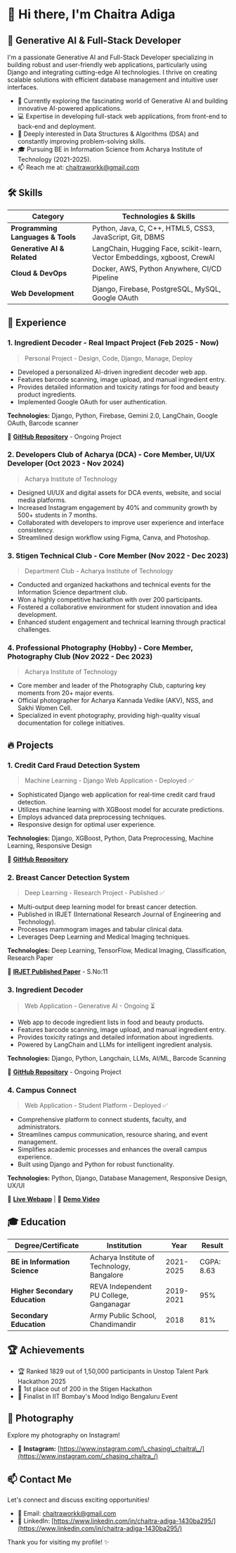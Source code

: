 # 👋 Hi there, I'm Chaitra Adiga

## 🚀 Generative AI & Full-Stack Developer

I'm a passionate Generative AI and Full-Stack Developer specializing in building robust and user-friendly web applications, particularly using Django and integrating cutting-edge AI technologies. I thrive on creating scalable solutions with efficient database management and intuitive user interfaces.

- 🌱 Currently exploring the fascinating world of Generative AI and building innovative AI-powered applications.
- 💻 Expertise in developing full-stack web applications, from front-end to back-end and deployment.
- 🧠 Deeply interested in Data Structures & Algorithms (DSA) and constantly improving problem-solving skills.
- 🎓 Pursuing BE in Information Science from Acharya Institute of Technology (2021-2025).
- 📫 Reach me at: chaitraworkk@gmail.com


## 🛠️ Skills

| Category | Technologies & Skills |
|----------|------------------------|
| **Programming Languages & Tools** | Python, Java, C, C++, HTML5, CSS3, JavaScript, Git, DBMS |
| **Generative AI & Related** | LangChain, Hugging Face, scikit-learn, Vector Embeddings, xgboost, CrewAI |
| **Cloud & DevOps** | Docker, AWS, Python Anywhere, CI/CD Pipeline |
| **Web Development** | Django, Firebase, PostgreSQL, MySQL, Google OAuth |

## 💼 Experience

### 1. Ingredient Decoder - Real Impact Project (Feb 2025 - Now)
> Personal Project - Design, Code, Django, Manage, Deploy

- Developed a personalized AI-driven ingredient decoder web app.
- Features barcode scanning, image upload, and manual ingredient entry.
- Provides detailed information and toxicity ratings for food and beauty product ingredients.
- Implemented Google OAuth for user authentication.

**Technologies:** Django, Python, Firebase, Gemini 2.0, LangChain, Google OAuth, Barcode scanner

🔗 **[GitHub Repository](https://github.com/chaitra-adiga/IngredientDecoder)** - Ongoing Project

### 2. Developers Club of Acharya (DCA) - Core Member, UI/UX Developer (Oct 2023 - Nov 2024)
> Acharya Institute of Technology

- Designed UI/UX and digital assets for DCA events, website, and social media platforms.
- Increased Instagram engagement by 40% and community growth by 500+ students in 7 months.
- Collaborated with developers to improve user experience and interface consistency.
- Streamlined design workflow using Figma, Canva, and Photoshop.

### 3. Stigen Technical Club - Core Member (Nov 2022 - Dec 2023)
> Department Club - Acharya Institute of Technology

- Conducted and organized hackathons and technical events for the Information Science department club.
- Won a highly competitive hackathon with over 200 participants.
- Fostered a collaborative environment for student innovation and idea development.
- Enhanced student engagement and technical learning through practical challenges.

### 4. Professional Photography (Hobby) - Core Member, Photography Club (Nov 2022 - Dec 2023)
> Acharya Institute of Technology

- Core member and leader of the Photography Club, capturing key moments from 20+ major events.
- Official photographer for Acharya Kannada Vedike (AKV), NSS, and Sakhi Women Cell.
- Specialized in event photography, providing high-quality visual documentation for college initiatives.

## 🔥 Projects

### 1. Credit Card Fraud Detection System
> Machine Learning - Django Web Application - Deployed ✅

- Sophisticated Django web application for real-time credit card fraud detection.
- Utilizes machine learning with XGBoost model for accurate predictions.
- Employs advanced data preprocessing techniques.
- Responsive design for optimal user experience.

**Technologies:** Django, XGBoost, Python, Data Preprocessing, Machine Learning, Responsive Design

🔗 **[GitHub Repository](https://github.com/chaitra-adiga/credit_card_fraud)**

### 2. Breast Cancer Detection System
> Deep Learning - Research Project - Published ✅

- Multi-output deep learning model for breast cancer detection.
- Published in IRJET (International Research Journal of Engineering and Technology).
- Processes mammogram images and tabular clinical data.
- Leverages Deep Learning and Medical Imaging techniques.

**Technologies:** Deep Learning, TensorFlow, Medical Imaging, Classification, Research Paper

📃 **[IRJET Published Paper](https://www.irjet.net/volume12-issue2)** - S.No:11

### 3. Ingredient Decoder
> Web Application - Generative AI - Ongoing ⏳

- Web app to decode ingredient lists in food and beauty products.
- Features barcode scanning, image upload, and manual ingredient entry.
- Provides toxicity ratings and detailed information about ingredients.
- Powered by LangChain and LLMs for intelligent ingredient analysis.

**Technologies:** Django, Python, Langchain, LLMs, AI/ML, Barcode Scanning

🔗 **[GitHub Repository](https://github.com/chaitra-adiga/IngredientDecoder)** - Ongoing Project

### 4. Campus Connect
> Web Application - Student Platform - Deployed ✅

- Comprehensive platform to connect students, faculty, and administrators.
- Streamlines campus communication, resource sharing, and event management.
- Simplifies academic processes and enhances the overall campus experience.
- Built using Django and Python for robust functionality.

**Technologies:** Python, Django, Database Management, Responsive Design, UX/UI

🔗 **[Live Webapp](https://campusconnect0.pythonanywhere.com/)** | 🎥 **[Demo Video](https://www.youtube.com/watch?v=Kn4v2icKECI)**

## 🎓 Education

| Degree/Certificate | Institution | Year | Result |
|--------------------|-------------|------|--------|
| **BE in Information Science** | Acharya Institute of Technology, Bangalore | 2021-2025 | CGPA: 8.63 |
| **Higher Secondary Education** | REVA Independent PU College, Ganganagar | 2019-2021 | 95% |
| **Secondary Education** | Army Public School, Chandimandir | 2018 | 81% |

## 🏆 Achievements

- 🏆 Ranked 1829 out of 1,50,000 participants in Unstop Talent Park Hackathon 2025
- 🥇 1st place out of 200 in the Stigen Hackathon
- 🏅 Finalist in IIT Bombay's Mood Indigo Bengaluru Event

## 📸 Photography

Explore my photography on Instagram!

- 📸 **Instagram:** [https://www.instagram.com/\_chasing\_chaitra\_/](https://www.instagram.com/_chasing_chaitra_/)

## 📫 Contact Me

Let's connect and discuss exciting opportunities!

- 📧 Email: chaitraworkk@gmail.com
- 💼 LinkedIn: [https://www.linkedin.com/in/chaitra-adiga-1430ba295/](https://www.linkedin.com/in/chaitra-adiga-1430ba295/)

Thank you for visiting my profile! ✨
